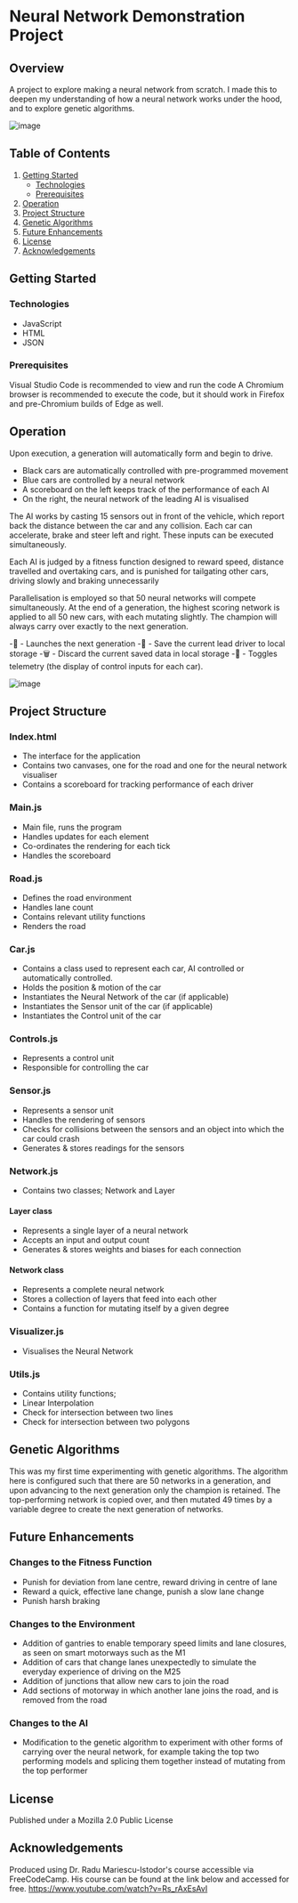 # Neural Network Demonstration Project

## Overview

A project to explore making a neural network from scratch. I made this to deepen my understanding of how a neural network works under the hood, and to explore genetic algorithms.

![image](https://github.com/sofia-sudo/SelfDrivingCarJS/assets/66554514/4b9d7193-2299-4495-922b-aa2fd746d003)


## Table of Contents

1. [Getting Started](#getting-started)
    - [Technologies](#technologies)
    - [Prerequisites](#prerequisites)
2. [Operation](#usage)
3. [Project Structure](#project-structure)
4. [Genetic Algorithms](#data)
5. [Future Enhancements](#future-enhancements)
6. [License](#license)
7. [Acknowledgements](#acknowledgements)

## Getting Started

### Technologies

- JavaScript
- HTML
- JSON
  
### Prerequisites

Visual Studio Code is recommended to view and run the code
A Chromium browser is recommended to execute the code, but it should work in Firefox and pre-Chromium builds of Edge as well.

## Operation

Upon execution, a generation will automatically form and begin to drive.
- Black cars are automatically controlled with pre-programmed movement
- Blue cars are controlled by a neural network
- A scoreboard on the left keeps track of the performance of each AI
- On the right, the neural network of the leading AI is visualised

The AI works by casting 15 sensors out in front of the vehicle, which report back the distance between the car and any collision. Each car can accelerate, brake and steer left and right. These inputs can be executed simultaneously.

Each AI is judged by a fitness function designed to reward speed, distance travelled and overtaking cars, and is punished for tailgating other cars, driving slowly and braking unnecessarily

Parallelisation is employed so that 50 neural networks will compete simultaneously. At the end of a generation, the highest scoring network is applied to all 50 new cars, with each mutating slightly. The champion will always carry over exactly to the next generation.

-🔁 - Launches the next generation
-💾 - Save the current lead driver to local storage
-🗑️ - Discard the current saved data in local storage
-📡 - Toggles telemetry (the display of control inputs for each car).

![image](https://github.com/sofia-sudo/SelfDrivingCarJS/assets/66554514/13b28902-347e-4a92-8134-6940ad8fb92e)


## Project Structure

### Index.html
- The interface for the application
- Contains two canvases, one for the road and one for the neural network visualiser
- Contains a scoreboard for tracking performance of each driver

### Main.js
- Main file, runs the program
- Handles updates for each element
- Co-ordinates the rendering for each tick
- Handles the scoreboard

### Road.js
- Defines the road environment
- Handles lane count
- Contains relevant utility functions
- Renders the road

### Car.js
- Contains a class used to represent each car, AI controlled or automatically controlled.
- Holds the position & motion of the car
- Instantiates the Neural Network of the car (if applicable)
- Instantiates the Sensor unit of the car (if applicable)
- Instantiates the Control unit of the car

### Controls.js
- Represents a control unit
- Responsible for controlling the car

### Sensor.js
- Represents a sensor unit
- Handles the rendering of sensors
- Checks for collisions between the sensors and an object into which the car could crash
- Generates & stores readings for the sensors

### Network.js
- Contains two classes; Network and Layer

#### Layer class
- Represents a single layer of a neural network
- Accepts an input and output count
- Generates & stores weights and biases for each connection

#### Network class
- Represents a complete neural network
- Stores a collection of layers that feed into each other
- Contains a function for mutating itself by a given degree

### Visualizer.js
- Visualises the Neural Network

### Utils.js
- Contains utility functions;
- Linear Interpolation
- Check for intersection between two lines
- Check for intersection between two polygons

## Genetic Algorithms
This was my first time experimenting with genetic algorithms. The algorithm here is configured such that there are 50 networks in a generation, and upon advancing to the next generation only the champion is retained. The top-performing network is copied over, and then mutated 49 times by a variable degree to create the next generation of networks. 

## Future Enhancements

### Changes to the Fitness Function
- Punish for deviation from lane centre, reward driving in centre of lane
- Reward a quick, effective lane change, punish a slow lane change
- Punish harsh braking

### Changes to the Environment
- Addition of gantries to enable temporary speed limits and lane closures, as seen on smart motorways such as the M1
- Addition of cars that change lanes unexpectedly to simulate the everyday experience of driving on the M25
- Addition of junctions that allow new cars to join the road
- Add sections of motorway in which another lane joins the road, and is removed from the road

### Changes to the AI
- Modification to the genetic algorithm to experiment with other forms of carrying over the neural network, for example taking the top two performing models and splicing them together instead of mutating from the top performer

## License
Published under a Mozilla 2.0 Public License

## Acknowledgements
Produced using Dr. Radu Mariescu-Istodor's course accessible via FreeCodeCamp.
His course can be found at the link below and accessed for free.
https://www.youtube.com/watch?v=Rs_rAxEsAvI
